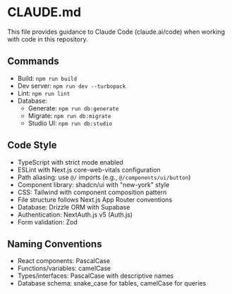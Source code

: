 # CLAUDE.md

This file provides guidance to Claude Code (claude.ai/code) when working with code in this repository.

## Commands

-   Build: `npm run build`
-   Dev server: `npm run dev --turbopack`
-   Lint: `npm run lint`
-   Database:
    -   Generate: `npm run db:generate`
    -   Migrate: `npm run db:migrate`
    -   Studio UI: `npm run db:studio`

## Code Style

-   TypeScript with strict mode enabled
-   ESLint with Next.js core-web-vitals configuration
-   Path aliasing: use `@/` imports (e.g., `@/components/ui/button`)
-   Component library: shadcn/ui with "new-york" style
-   CSS: Tailwind with component composition pattern
-   File structure follows Next.js App Router conventions
-   Database: Drizzle ORM with Supabase
-   Authentication: NextAuth.js v5 (Auth.js)
-   Form validation: Zod

## Naming Conventions

-   React components: PascalCase
-   Functions/variables: camelCase
-   Types/interfaces: PascalCase with descriptive names
-   Database schema: snake_case for tables, camelCase for queries

